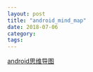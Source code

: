 ```yaml
---
layout: post
title: "android_mind_map"
date: 2018-07-06
category: 
tags: 
---
```


[android思维导图](https://tea9.xyz/pdf/Android_Mind_Map.pdf)